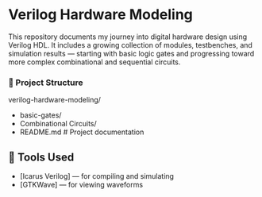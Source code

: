 # Verilog Hardware Modeling

This repository documents my journey into digital hardware design using Verilog HDL. It includes a growing collection of modules, testbenches, and simulation results — starting with basic logic gates and progressing toward more complex combinational and sequential circuits.

### 📁 Project Structure

verilog-hardware-modeling/
- basic-gates/
- Combinational Circuits/
- README.md # Project documentation


## 🔧 Tools Used

- [Icarus Verilog] — for compiling and simulating
- [GTKWave] — for viewing waveforms




